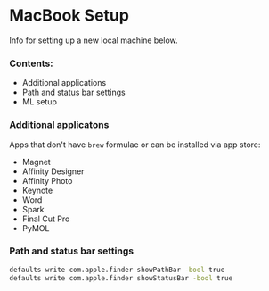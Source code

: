 # MacBook Setup

Info for setting up a new local machine below.

### Contents:

- Additional applications
- Path and status bar settings
- ML setup

### Additional applicatons

Apps that don't have `brew` formulae or can be installed via app store:

- Magnet
- Affinity Designer
- Affinity Photo
- Keynote
- Word
- Spark
- Final Cut Pro
- PyMOL





### Path and status bar settings

```bash
defaults write com.apple.finder showPathBar -bool true
defaults write com.apple.finder showStatusBar -bool true
```
